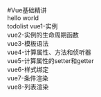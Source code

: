 #Vue基础精讲                                                                                                                               
hello world                                                                                                                               
todolist
vue1-实例                                                                                                                                  
vue2-实例的生命周期函数                                                                                                                     
vue3-模板语法                                                                                                                              
vue4-计算属性、方法和侦听器                                                                                                                 
vue5-计算属性的setter和getter                                                                                                               
vue6-样式绑定                                                                                                                               
vue7-条件渲染                                                                                                                               
vue8-列表渲染                                                                                                                               
